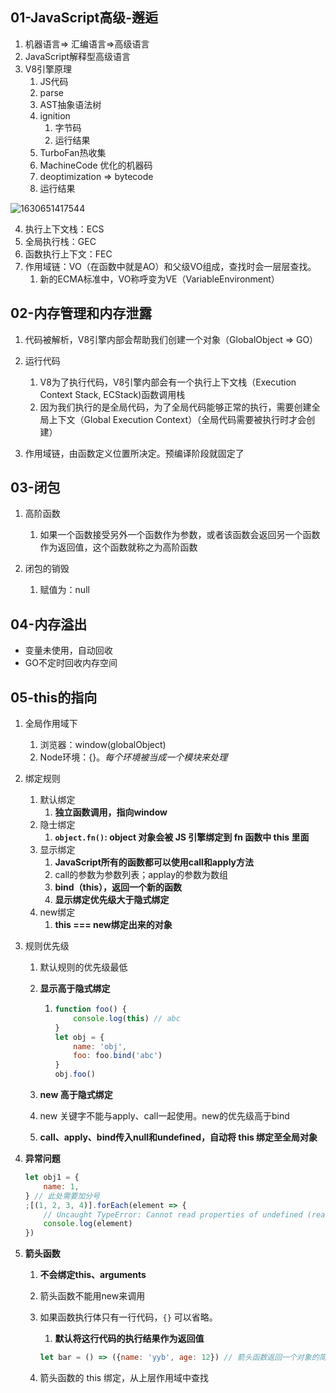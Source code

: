 ## 01-JavaScript高级-邂逅

1. 机器语言=> 汇编语言=>高级语言
2. JavaScript解释型高级语言
3. V8引擎原理
   1. JS代码
   2. parse
   3. AST抽象语法树
   4. ignition
      1. 字节码
      2. 运行结果
   5. TurboFan热收集
   6. MachineCode 优化的机器码
   7. deoptimization => bytecode
   8. 运行结果

![1630651417544](C:\Users\VunboYao\AppData\Roaming\Typora\typora-user-images\1630651417544.png)

4. 执行上下文栈：ECS
5. 全局执行栈：GEC
6. 函数执行上下文：FEC
7. 作用域链：VO（在函数中就是AO）和父级VO组成，查找时会一层层查找。
   1. 新的ECMA标准中，VO称呼变为VE（VariableEnvironment）

## 02-内存管理和内存泄露

1. 代码被解析，V8引擎内部会帮助我们创建一个对象（GlobalObject => GO）
2. 运行代码
   1. V8为了执行代码，V8引擎内部会有一个执行上下文栈（Execution Context Stack, ECStack)函数调用栈
   2. 因为我们执行的是全局代码，为了全局代码能够正常的执行，需要创建全局上下文（Global Execution Context）（全局代码需要被执行时才会创建）

3. 作用域链，由函数定义位置所决定。预编译阶段就固定了

## 03-闭包

1. 高阶函数
   1. 如果一个函数接受另外一个函数作为参数，或者该函数会返回另一个函数作为返回值，这个函数就称之为高阶函数

2. 闭包的销毁
   1. 赋值为：null

## 04-内存溢出

- 变量未使用，自动回收
- GO不定时回收内存空间

## 05-this的指向

1. 全局作用域下
   1. 浏览器：window(globalObject)
   2. Node环境：{}。*每个环境被当成一个模块来处理*

2. 绑定规则
   1. 默认绑定
      1. **独立函数调用，指向window**
   2. 隐士绑定
      1. **`object.fn()`: object 对象会被 JS 引擎绑定到 fn 函数中 this 里面**
   3. 显示绑定
      1. **JavaScript所有的函数都可以使用call和apply方法**
      2. call的参数为参数列表；applay的参数为数组
      3. **bind（this），返回一个新的函数**
      4. **显示绑定优先级大于隐式绑定**
   4. new绑定
      1. **this === new绑定出来的对象**

3. 规则优先级

   1. 默认规则的优先级最低

   2. **显示高于隐式绑定**

      1. ```js
         function foo() {
             console.log(this) // abc
         }
         let obj = {
             name: 'obj',
             foo: foo.bind('abc')
         }
         obj.foo()
         ```

   3. **new 高于隐式绑定**

   4. new 关键字不能与apply、call一起使用。new的优先级高于bind

   5. **call、apply、bind传入null和undefined，自动将 this 绑定至全局对象**

4. **异常问题**

   ```js
   let obj1 = {
       name: 1,
   } // 此处需要加分号
   ;[(1, 2, 3, 4)].forEach(element => {
       // Uncaught TypeError: Cannot read properties of undefined (reading 'forEach')
       console.log(element)
   })
   ```

5. **箭头函数**

   1. **不会绑定this、arguments**

   2. 箭头函数不能用new来调用

   3. 如果函数执行体只有一行代码，`{}` 可以省略。

      1. **默认将这行代码的执行结果作为返回值**

      ```js
      let bar = () => ({name: 'yyb', age: 12}) // 箭头函数返回一个对象的简写
      ```

   4. 箭头函数的 this 绑定，从上层作用域中查找

